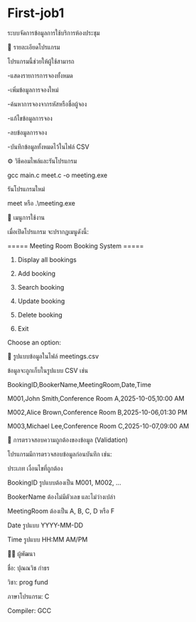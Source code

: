 # First-job1
ระบบจัดการข้อมูลการใช้บริการห้องประชุม


📘 รายละเอียดโปรแกรม

โปรแกรมนี้ช่วยให้ผู้ใช้สามารถ

-แสดงรายการการจองทั้งหมด

-เพิ่มข้อมูลการจองใหม่

-ค้นหาการจองจากรหัสหรือชื่อผู้จอง

-แก้ไขข้อมูลการจอง

-ลบข้อมูลการจอง

-บันทึกข้อมูลทั้งหมดไว้ในไฟล์ CSV



⚙️ วิธีคอมไพล์และรันโปรแกรม

gcc main.c meet.c -o meeting.exe

รันโปรแกรมใหม่

meet หรือ .\meeting.exe



🧭 เมนูการใช้งาน

เมื่อเปิดโปรแกรม จะปรากฏเมนูดังนี้:

===== Meeting Room Booking System =====

1. Display all bookings

2. Add booking

3. Search booking

4. Update booking

5. Delete booking

6. Exit

Choose an option:



💾 รูปแบบข้อมูลในไฟล์ meetings.csv

ข้อมูลจะถูกเก็บในรูปแบบ CSV เช่น

BookingID,BookerName,MeetingRoom,Date,Time

M001,John Smith,Conference Room A,2025-10-05,10:00 AM

M002,Alice Brown,Conference Room B,2025-10-06,01:30 PM

M003,Michael Lee,Conference Room C,2025-10-07,09:00 AM



🧩 การตรวจสอบความถูกต้องของข้อมูล (Validation)

โปรแกรมมีการตรวจสอบข้อมูลก่อนบันทึก เช่น:

ประเภท	เงื่อนไขที่ถูกต้อง

BookingID	รูปแบบต้องเป็น M001, M002, …

BookerName	ต้องไม่มีตัวเลข และไม่ว่างเปล่า

MeetingRoom	ต้องเป็น A, B, C, D หรือ F

Date	รูปแบบ YYYY-MM-DD

Time	รูปแบบ HH:MM AM/PM



👨‍💻 ผู้พัฒนา

ชื่อ: ปุณณวิช กำธร

วิชา: prog fund

ภาษาโปรแกรม: C

Compiler: GCC
